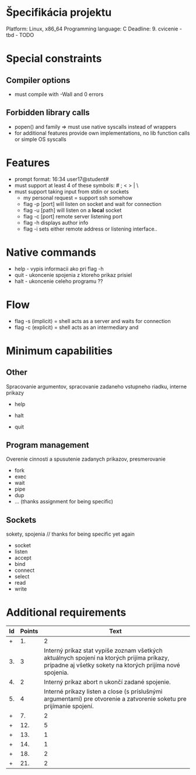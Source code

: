 # Špecifikácia projektu
Platform: Linux, x86_64
Programming language: C
Deadline: 9. cvicenie - tbd - TODO

# Special constraints
## Compiler options
- must compile with -Wall and 0 errors
## Forbidden library calls
- popen() and family => must use native syscalls instead of wrappers
- for additional features provide own implementations, no lib function calls or simple OS syscalls

# Features
- prompt format: 16:34 user17@student#
- must support at least 4 of these symbols: # ; < > | \
- must support taking input from stdin or sockets
  - my personal request = support ssh somehow
  - flag -p [port] will listen on socket and wait for connection
  - flag -u [path] will listen on a **local** socket
  - flag -c [port] remote server listening port
  - flag -h displays author info
  - flag -i sets either remote address or listening interface..

# Native commands
- help - vypis informacii ako pri flag -h
- quit - ukoncenie spojenia z ktoreho prikaz prisiel
- halt - ukoncenie celeho programu ??

# Flow
- flag -s (implicit) = shell acts as a server and waits for connection
- flag -c (explicit) = shell acts as an intermediary and

# Minimum capabilities
## Other
Spracovanie argumentov, spracovanie zadaneho vstupneho riadku, interne prikazy
+ help
- halt
+ quit
## Program management
Overenie cinnosti a spusutenie zadanych prikazov, presmerovanie
- fork
- exec
- wait
- pipe
- dup
- ... (thanks assignment for being specific)
## Sockets
sokety, spojenia // thanks for being specific yet again
- socket
- listen
- accept
- bind
- connect
- select
- read
- write

# Additional requirements
| Id | Points | Text |
|-|-|-|
+ | 1. | 2 | Neinteraktívny režim - "shell" bude spracovávať aj príkazy v zadaných súboroch (skript).
| 3. | 3 | Interný príkaz stat vypíše zoznam všetkých aktuálnych spojení na ktorých prijíma príkazy, prípadne aj všetky sokety na ktorých prijíma nové spojenia.
| 4. | 2 | Interný príkaz abort n ukončí zadané spojenie.
| 5. | 4 | Interné príkazy listen a close (s príslušnými argumentami) pre otvorenie a zatvorenie soketu pre prijímanie spojení.
+ | 7. | 2 | S prepínačom "-i" bude možné zadať aj IP adresu na ktorej bude program očakávať spojenia (nielen port).
+ | 12. | 5 | Ak je niektoré spojenie nečinné zadanú dobu, bude zrušené.
+ | 13. | 1 | Doba nečinnosti z predchádzajúceho bodu môže byť zadaná za argumentom "-t" a/alebo ako premenná prostredia.
+ | 14. | 1 | S prepínačom "-v" sa budú zobrazovať pomocné (debugg-ovacie) výpisy na štandardný chybový výstup (stderr).
+ | 18. | 2 | Program s prepínačom "-l" a menom súboru bude do neho zapisovať záznamy o vykonávaní príkazov (log-y).
+ | 21. | 2 | Funkčný Makefile.